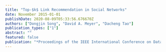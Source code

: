 ```yaml
---
title: "Top-$k$ Link Recommendation in Social Networks"
date: November 2015-01-01
publishDate: 2020-08-09T05:33:56.676670Z
authors: ["Dongjin Song", "David A. Meyer", "Dacheng Tao"]
publication_types: ["1"]
abstract: ""
featured: false
publication: "*Proceedings of the IEEE International Conference on Data Mining (ICDM)*"
---
```


